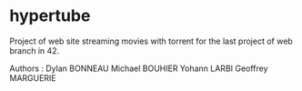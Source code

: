 # hypertube

Project of web site streaming movies with torrent for the last project of web branch in 42.


Authors :
Dylan BONNEAU
Michael BOUHIER
Yohann LARBI
Geoffrey MARGUERIE
